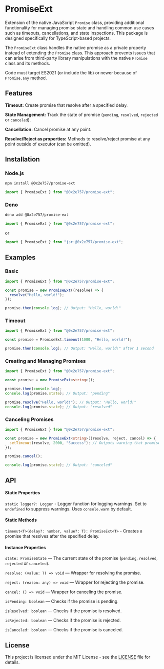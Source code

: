 # PromiseExt

Extension of the native JavaScript `Promise` class, providing additional functionality for managing promise state and handling common use cases such as timeouts, cancellations, and state inspections. This package is designed specifically for TypeScript-based projects.

The `PromiseExt` class handles the native promise as a private property instead of extending the `Promise` class. This approach prevents issues that can arise from third-party library manipulations with the native `Promise` class and its methods.

Code must target ES2021 (or include the lib) or newer because of `Promise.any` method.

## Features

**Timeout:** Create promise that resolve after a specified delay.

**State Management:** Track the state of promise (`pending`, `resolved`, `rejected` or `canceled`).

**Cancellation:** Cancel promise at any point.

**Resolve/Reject as properties:** Methods to resolve/reject promise at any point outside of executor (can be omitted).

## Installation

### Node.js

```bash
npm install @0x2e757/promise-ext
```

```typescript
import { PromiseExt } from "@0x2e757/promise-ext";
```

### Deno

```bash
deno add @0x2e757/promise-ext
```

```typescript
import { PromiseExt } from "@0x2e757/promise-ext";
```

or

```typescript
import { PromiseExt } from "jsr:@0x2e757/promise-ext";
```

## Examples

### Basic

```typescript
import { PromiseExt } from "@0x2e757/promise-ext";

const promise = new PromiseExt((resolve) => {
  resolve("Hello, world!");
});

promise.then(console.log); // Output: "Hello, world!"
```

### Timeout

```typescript
import { PromiseExt } from "@0x2e757/promise-ext";

const promise = PromiseExt.timeout(1000, "Hello, world!");

promise.then(console.log); // Output: "Hello, world!" after 1 second
```

### Creating and Managing Promises

```typescript
import { PromiseExt } from "@0x2e757/promise-ext";

const promise = new PromiseExt<string>();

promise.then(console.log);
console.log(promise.state); // Output: "pending"

promise.resolve("Hello, world!"); // Output: "Hello, world!"
console.log(promise.state); // Output: "resolved"
```

### Canceling Promises

```typescript
import { PromiseExt } from "@0x2e757/promise-ext";

const promise = new PromiseExt<string>((resolve, reject, cancel) => {
  setTimeout(resolve, 2000, "Success"); // Outputs warning that promise was canceled
});

promise.cancel();

console.log(promise.state); // Output: "canceled"
```

## API

#### Static Properties

`static logger?: Logger` - Logger function for logging warnings. Set to `undefined` to suppress warnings. Uses `console.warn` by default.

#### Static Methods

`timeout<T>(delay?: number, value?: T): PromiseExt<T>` - Creates a promise that resolves after the specified delay.

#### Instance Properties

`state: PromiseState` — The current state of the promise (`pending`, `resolved`, `rejected` or `canceled`).

`resolve: (value: T) => void` — Wrapper for resolving the promise.

`reject: (reason: any) => void` — Wrapper for rejecting the promise.

`cancel: () => void` — Wrapper for canceling the promise.

`isPending: boolean` — Checks if the promise is pending.

`isResolved: boolean` — Checks if the promise is resolved.

`isRejected: boolean` — Checks if the promise is rejected.

`isCanceled: boolean` — Checks if the promise is canceled.

## License

This project is licensed under the MIT License - see the [LICENSE](./LICENSE) file for details.
